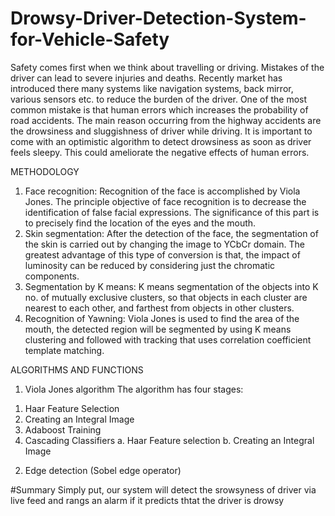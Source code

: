 # Drowsy-Driver-Detection-System-for-Vehicle-Safety

Safety comes first when we think about travelling or driving. Mistakes of the
driver can lead to severe injuries and deaths. Recently market has introduced
there many systems like navigation systems, back mirror, various sensors etc. to
reduce the burden of the driver. One of the most common mistake is that human
errors which increases the probability of road accidents. The main reason
occurring from the highway accidents are the drowsiness and sluggishness of
driver while driving. It is important to come with an optimistic algorithm to
detect drowsiness as soon as driver feels sleepy. This could ameliorate the
negative effects of human errors.

METHODOLOGY
1) Face recognition:
Recognition of the face is accomplished by Viola Jones. The principle objective
of face recognition is to decrease the identification of false facial expressions.
The significance of this part is to precisely find the location of the eyes and the
mouth.
2) Skin segmentation:
After the detection of the face, the segmentation of the skin is carried out by
changing the image to YCbCr domain. The greatest advantage of this type of
conversion is that, the impact of luminosity can be reduced by considering just
the chromatic components.
3) Segmentation by K means:
K means segmentation of the objects into K no. of mutually exclusive clusters,
so that objects in each cluster are nearest to each other, and farthest from objects
in other clusters.
4) Recognition of Yawning:
Viola Jones is used to find the area of the mouth, the detected region will be
segmented by using K means clustering and followed with tracking that uses
correlation coefficient template matching.

ALGORITHMS AND FUNCTIONS
1) Viola Jones algorithm
The algorithm has four stages:
1. Haar Feature Selection
2. Creating an Integral Image
3. Adaboost Training
4. Cascading Classifiers
a. Haar Feature selection
b. Creating an Integral Image
2) Edge detection (Sobel edge operator)

#Summary
Simply put, our system will detect the srowsyness of driver via live feed and rangs an alarm if it predicts thtat the driver is drowsy

